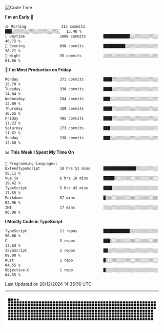 <!--
<picture>
  <source
    srcset="https://github-readme-stats.vercel.app/api?username=kevinxft&show_icons=true&theme=dark"
    media="(prefers-color-scheme: dark)"
  />
  <source
    srcset="https://github-readme-stats.vercel.app/api?username=kevinxft&show_icons=true"
    media="(prefers-color-scheme: light), (prefers-color-scheme: no-preference)"
  />
  <img src="https://github-readme-stats.vercel.app/api?username=kevinxft&show_icons=true" />
</picture>
-->

<!--START_SECTION:waka-->
![Code Time](http://img.shields.io/badge/Code%20Time-2%2C940%20hrs%2053%20mins-blue)

**I'm an Early 🐤** 

```text
🌞 Morning                315 commits         ███░░░░░░░░░░░░░░░░░░░░░░   13.40 % 
🌆 Daytime                1098 commits        ████████████░░░░░░░░░░░░░   46.72 % 
🌃 Evening                898 commits         ██████████░░░░░░░░░░░░░░░   38.21 % 
🌙 Night                  39 commits          ░░░░░░░░░░░░░░░░░░░░░░░░░   01.66 % 
```
📅 **I'm Most Productive on Friday** 

```text
Monday                   371 commits         ████░░░░░░░░░░░░░░░░░░░░░   15.79 % 
Tuesday                  330 commits         ████░░░░░░░░░░░░░░░░░░░░░   14.04 % 
Wednesday                284 commits         ███░░░░░░░░░░░░░░░░░░░░░░   12.09 % 
Thursday                 389 commits         ████░░░░░░░░░░░░░░░░░░░░░   16.55 % 
Friday                   405 commits         ████░░░░░░░░░░░░░░░░░░░░░   17.23 % 
Saturday                 273 commits         ███░░░░░░░░░░░░░░░░░░░░░░   11.62 % 
Sunday                   298 commits         ███░░░░░░░░░░░░░░░░░░░░░░   12.68 % 
```


📊 **This Week I Spent My Time On** 

```text
💬 Programming Languages: 
ExtendTypeScript         18 hrs 52 mins      ███████████████░░░░░░░░░░   58.11 % 
Vue.js                   6 hrs 18 mins       █████░░░░░░░░░░░░░░░░░░░░   19.42 % 
TypeScript               5 hrs 42 mins       ████░░░░░░░░░░░░░░░░░░░░░   17.55 % 
Markdown                 57 mins             █░░░░░░░░░░░░░░░░░░░░░░░░   02.96 % 
INI                      17 mins             ░░░░░░░░░░░░░░░░░░░░░░░░░   00.90 % 
```

**I Mostly Code in TypeScript** 

```text
TypeScript               11 repos            ████████████░░░░░░░░░░░░░   50.00 % 
C                        3 repos             ███░░░░░░░░░░░░░░░░░░░░░░   13.64 % 
JavaScript               2 repos             ██░░░░░░░░░░░░░░░░░░░░░░░   09.09 % 
Rust                     1 repo              █░░░░░░░░░░░░░░░░░░░░░░░░   04.55 % 
Objective-C              1 repo              █░░░░░░░░░░░░░░░░░░░░░░░░   04.55 % 
```




 Last Updated on 28/12/2024 14:35:50 UTC
<!--END_SECTION:waka-->

---

<picture>
  <source media="(prefers-color-scheme: dark)" srcset="https://raw.githubusercontent.com/kevinxft/kevinxft/output/github-contribution-grid-snake-dark.svg">
  <source media="(prefers-color-scheme: light)" srcset="https://raw.githubusercontent.com/kevinxft/kevinxft/output/github-contribution-grid-snake.svg">
  <img alt="github contribution grid snake animation" src="https://raw.githubusercontent.com/kevinxft/kevinxft/output/github-contribution-grid-snake.svg">
</picture>